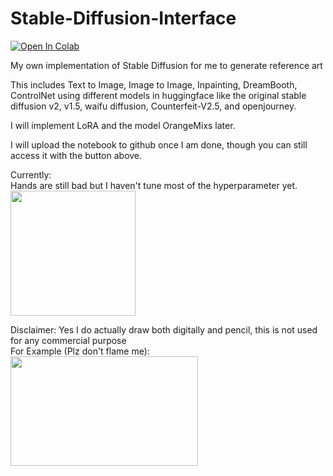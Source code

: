 # Stable-Diffusion-Interface

<a target="_blank" href="https://colab.research.google.com/drive/1pJ7orUsEXGwUq0g21fWLmrkKRtv3Blcx#scrollTo=M7a4MrTJ3gzg">
  <img src="https://colab.research.google.com/assets/colab-badge.svg" alt="Open In Colab"/>
</a>

My own implementation of Stable Diffusion for me to generate reference art 

This includes Text to Image, Image to Image, Inpainting, DreamBooth, ControlNet using different models in huggingface like the original stable diffusion v2, v1.5, waifu diffusion, Counterfeit-V2.5, and openjourney.

I will implement LoRA and the model OrangeMixs later.

I will upload the notebook to github once I am done, though you can still access it with the button above.

Currently: <br>
Hands are still bad but I haven't tune most of the hyperparameter yet. <br>
<img src="https://user-images.githubusercontent.com/97126484/226652231-2dcc9019-149b-412a-9302-8199c2a6f681.png" width="200" height="200"/><br>


Disclaimer: Yes I do actually draw both digitally and pencil, this is not used for any commercial purpose <br>
For Example (Plz don't flame me): <br>
<img src="https://user-images.githubusercontent.com/97126484/226651111-86cc2e87-4e77-461a-a1cd-0a23e112b413.png" width="300" height="175"/><br>
